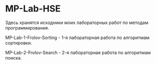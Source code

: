 # MP-Lab-HSE

Здесь хранятся исходники моих лабораторных работ по методам программирования.

MP-Lab-1-Frolov-Sorting - 1-я лабораторная работа по алгоритмам сортировки.

MP-Lab-2-Frolov-Search - 2-я лабораторная работа по алгоритмам поиска.
